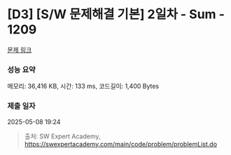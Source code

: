 # [D3] [S/W 문제해결 기본] 2일차 - Sum - 1209 

[문제 링크](https://swexpertacademy.com/main/code/problem/problemDetail.do?contestProbId=AV13_BWKACUCFAYh) 

### 성능 요약

메모리: 36,416 KB, 시간: 133 ms, 코드길이: 1,400 Bytes

### 제출 일자

2025-05-08 19:24



> 출처: SW Expert Academy, https://swexpertacademy.com/main/code/problem/problemList.do